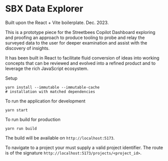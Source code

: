# SBX Data Explorer

Built upon the React + Vite boilerplate. Dec. 2023.

This is a prototype piece for the Streetbees Copilot Dashboard exploring and proofing an approach to produce tooling to probe and relay the surveyed data to the user for deeper examination and assist with the discovery of insights.

It has been built in React to facilitate fluid conversion of ideas into working concepts that can be reviewed and evolved into a refined product and to leverage the rich JavaScript ecosystem.

Setup
```
yarn install --immutable --immutable-cache
# installation with matched dependencies
```

To run the application for development
```
yarn start
```

To run build for production
```
yarn run build
```

The build will be available on `http://localhost:5173`.

To navigate to a project your must supply a valid project identifier. The route is of the signature `http://localhost:5173/projects/<project_id>`.
